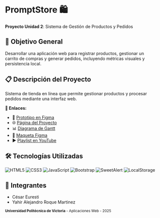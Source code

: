 # PromptStore 🛍️

**Proyecto Unidad 2**: Sistema de Gestión de Productos y Pedidos

## 🎯 Objetivo General

Desarrollar una aplicación web para registrar productos, gestionar un carrito de compras y generar pedidos, incluyendo métricas visuales y persistencia local.

## 📋 Descripción del Proyecto

Sistema de tienda en línea que permite gestionar productos y procesar pedidos mediante una interfaz web.

**🔗 Enlaces:**
- 🎨 [Prototipo en Figma](https://www.figma.com/proto/moa7u5jhM6h0i8X43PZFVy/PromptStore)
- 🌐 [Página del Proyecto](http://157.230.151.72/PromptStore/)
- 📊 [Diagrama de Gantt](https://docs.google.com/spreadsheets/d/1nnXlapQn8YWuOMrL2hAqKLs_6iABAGEGa1c-8-NQDXA/)
- 📱 [Maqueta Figma](https://www.figma.com/design/moa7u5jhM6h0i8X43PZFVy/PromptStore)
- ▶️ [Playlist en YouTube](https://www.youtube.com/playlist?list=PLo_14xmfHIWcbTALh0TUIHkMcRPgMIy07)

## 🛠️ Tecnologías Utilizadas

![HTML5](https://img.shields.io/badge/HTML5-E34F26?style=for-the-badge&logo=html5&logoColor=white) ![CSS3](https://img.shields.io/badge/CSS3-1572B6?style=for-the-badge&logo=css&logoColor=white) ![JavaScript](https://img.shields.io/badge/JavaScript-F7DF1E?style=for-the-badge&logo=javascript&logoColor=black) ![Bootstrap](https://img.shields.io/badge/Bootstrap-563D7C?style=for-the-badge&logo=bootstrap&logoColor=white) ![SweetAlert](https://img.shields.io/badge/SweetAlert-3f3f3f?style=for-the-badge&logoColor=black) ![LocalStorage](https://img.shields.io/badge/LocalStorage-3f3f3f?style=for-the-badge&logoColor=black)

## 👥 Integrantes

- César Euresti
- Yahir Alejandro Roque Martinez

<small>**Universidad Politécnica de Victoria** - Aplicaciones Web - 2025</small>
